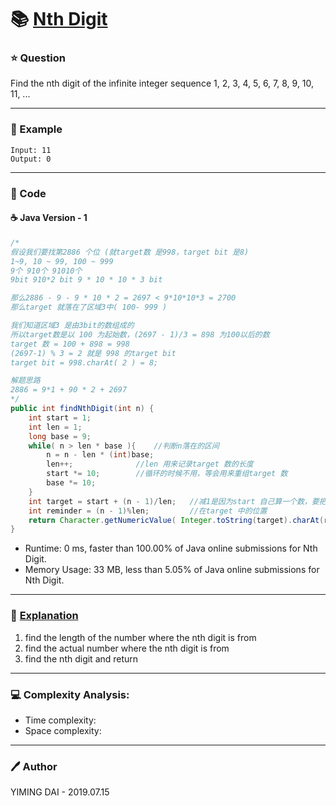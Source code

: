 # :books: [Nth Digit](https://leetcode.com/problems/nth-digit/)

### :star: Question

Find the nth digit of the infinite integer sequence 1, 2, 3, 4, 5, 6, 7, 8, 9, 10, 11, ...

--- 

### :car: Example
```
Input: 11
Output: 0
```
---

### :hammer: Code

#### :coffee: Java Version - 1

```java
/*
假设我们要找第2886 个位 (就target数 是998，target bit 是8)
1~9, 10 ~ 99, 100 ~ 999
9个 910个 91010个
9bit 910*2 bit 9 * 10 * 10 * 3 bit

那么2886 - 9 - 9 * 10 * 2 = 2697 < 9*10*10*3 = 2700
那么target 就落在了区域3中( 100- 999 )

我们知道区域3 是由3bit的数组成的
所以target数是以 100 为起始数，(2697 - 1)/3 = 898 为100以后的数
target 数 = 100 + 898 = 998
(2697-1) % 3 = 2 就是 998 的target bit 
target bit = 998.charAt( 2 ) = 8;

解题思路
2886 = 9*1 + 90 * 2 + 2697
*/
public int findNthDigit(int n) {
    int start = 1;
    int len = 1;
    long base = 9;
    while( n > len * base ){    //判断n落在的区间
        n = n - len * (int)base;     
        len++;              //len 用来记录target 数的长度
        start *= 10;        //循环的时候不用，等会用来重组target 数
        base *= 10;
    }
    int target = start + (n - 1)/len;   //减1是因为start 自己算一个数，要把start 从计算中抠掉
    int reminder = (n - 1)%len;         //在target 中的位置
    return Character.getNumericValue( Integer.toString(target).charAt(reminder) );
}
```

- Runtime: 0 ms, faster than 100.00% of Java online submissions for Nth Digit.
- Memory Usage: 33 MB, less than 5.05% of Java online submissions for Nth Digit.

---

### :pencil: [Explanation](https://leetcode.com/problems/nth-digit/discuss/88363/Java-solution)

1. find the length of the number where the nth digit is from
2. find the actual number where the nth digit is from
3. find the nth digit and return

---

### :computer: Complexity Analysis:

- Time complexity: 
- Space complexity: 

---

### :pen: Author

YIMING DAI - 2019.07.15
